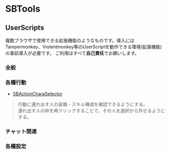 # SBTools

## UserScripts
複数ブラウザで使用できる拡張機能のようなものです。導入にはTampermonkey、Violentmonkey等のUserScriptを動作できる環境(拡張機能)の事前導入が必要です。
ご利用はすべて**自己責任**でお願いします。

### 全般

### 各種行動
- [SBActionCharaSelector](https://pejuta.github.io/SBTools/UserScripts/SBActionCharaSelector.user.js)
> 行動に連れ出す人の装備・スキル構成を確認できるようにする。  
> 連れ出す人の枠を再クリックすることで、その人を選択から外せるようにする。

### チャット関連

### 各種設定
